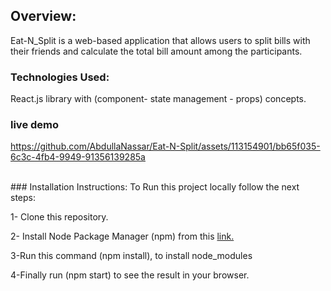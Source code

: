 ## Overview: 
Eat-N_Split is a web-based application that allows users to split bills with their friends and calculate the total bill amount among the participants.
<br/>

### Technologies Used: 
React.js library with (component- state management - props) concepts.
<br/>

### live demo

https://github.com/AbdullaNassar/Eat-N-Split/assets/113154901/bb65f035-6c3c-4fb4-9949-91356139285a


</br>
### Installation Instructions: 
To Run this project locally follow the next steps:

1- Clone this repository.

2- Install Node Package Manager (npm) from this <a href="https://nodejs.org/en/download" target="_blank">link.</a>

3-Run this command (npm install), to install node_modules 

4-Finally run (npm start) to see the result in your browser.

